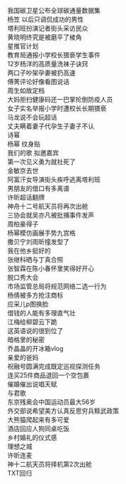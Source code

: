 我国碳卫星公布全球碳通量数据集  
杨笠 以后只调侃成功的男性  
塔利班扮演记者街头采访民众  
黄晓明终究是被磨平了棱角  
星推官计划  
教育局通报小学校长猥亵学生事件  
12岁杨洋的高质量洗袜子诀窍  
两口子吵架孕妻被扔高速  
傅菁评论好像看图说话  
周生如故定档  
大妈拒扫健康码还一巴掌抡倒防疫人员  
女子实名举报小学时遭校长长期猥亵  
马龙说不会玩超话  
丈夫瞒着妻子代孕生子妻子不认  
诗幂  
杨幂 纹身贴  
我们的歌 拟邀嘉宾  
第一次见义勇为就社死了  
金敏京去世  
阿富汗女导演街头疾呼逃离塔利班  
男朋友的借口有多离谱  
许昕超话翻牌  
神舟十二号航天员将再次出舱  
三协会就吴亦凡被批捕事件发声  
周柏豪得子  
杨幂模仿画展手势九宫格  
撒贝宁刘雨昕撞发型了  
我在他乡挺好的  
张继科晒与丁真合照  
张智霖在陈小春怀里笑得好开心  
脱口秀大会  
市场监管总局将规范网络二选一行为  
杨倩被多方抢注商标  
应采儿p图换脸  
借钱的人能有多理直气壮  
江梅给柳碧云下跪  
这英语说的很到位了  
暗格里的秘密  
乔晶晶的开冰箱vlog  
亲爱的爸妈  
祝融号圆满完成既定巡视探测任务  
连买25件商品退回一个空包裹  
催婚催出说唱天赋  
与君歌  
东京残奥会中国运动员最大56岁  
外交部说希望美方认真反思穷兵黩武政策  
大熊猫爬起来有多可爱  
酒店回应人狗同桌吃饭  
乡村婚礼的仪式感  
理想之城  
许昕连麦  
神十二航天员将择机第2次出舱  
TXT回归  
